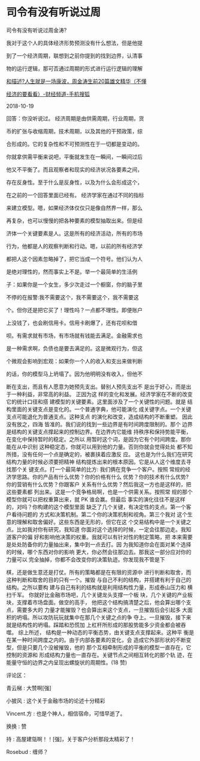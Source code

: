 # 司令有没有听说过周

司令有没有听说过周金涛?

我对于这个人的具体经济形势预测没有什么想法，但是他提

到了一个经济周期，联想到之前你提到的找到边界，认清事

物的运行逻辑，那可否通过周期的形式进行运行逻辑的理解

[和描述](http://m.sohu.com/a/207724200_100007193)[?](http://m.sohu.com/a/207724200_100007193)[人生就是一场康波，周金涛生前](http://m.sohu.com/a/207724200_100007193)[20](http://m.sohu.com/a/207724200_100007193)[篇雄文精华（不懂](http://m.sohu.com/a/207724200_100007193)

[经济的要看看）](http://m.sohu.com/a/207724200_100007193)[-](http://m.sohu.com/a/207724200_100007193)[财经频道](http://m.sohu.com/a/207724200_100007193)[-](http://m.sohu.com/a/207724200_100007193)[手机搜狐](http://m.sohu.com/a/207724200_100007193)

2018-10-19

回答：你没听说过。 经济周期是由供需周期，行业周期，货

币的扩张与收缩周期，技术周期，以及其他的干预政策，综

合形成的。它的复杂性和不可预测性在于一切都是变动的。

你就拿供需平衡来说吧，平衡就发生在一瞬间，一瞬间过后

他又不平衡了。而且观察者和现实的经济状况各要素之间，

存在反身性。至于什么是反身性，以及为什么会形成这个，

在之前的一个回答里面已经有。 经济学家在通过不同的指标

来建立模型。嗯，如果经济体仅仅只是像自然界一样，那么

再复杂，也可以慢慢的把各种要素的模型抽取出来。但是经

济体一个关键要素是人。这是所有的经济活动，所有的市场

行为，他都是人的观察判断和行动。嗯，以前的所有经济学

都把人这个因素忽略掉了，把它当成一个符号。他们认为人

是绝对理性的，然而事实上不是。举一个最简单的生活例

子：如果你是一个女生，多少次走过一个橱窗，你的脑子里

不停的在报警:我不需要这个，我不需要这个，我不需要这

个。但你还是把它买了！理性吗？一点都不理性。即便账户

上没钱了，也会刷信用卡。信用卡刷爆了，还有花呗和借

呗。有需求就有市场，有市场就有钱能去满足。金融需求也

是一种需求啊，负债也是要去满足的。这是微观行为，但这

个微观会影响到宏观：如果你一个人的收入和支出来做判断

的话，你的模型马上坍塌了。因为他明明没有收入，但他不

断在支出，而且有人愿意为她预先支出。替别人预先支出不 是出于好心，而是出于一种利益，非常高的利益。 正因为这 样的变化和发展。经济学家在不断的改变它的统计口径和搭 建模型的关键要素。这里面涉及了一个关键性的问题。就是 结构里面的关键支点是变化的。一个普通字典，他可能演化 成关键字点。一个关键支点可能退化为普通支点。这种支点 的演化和改变，造成结构的不断重塑。 因此没有放之，四海 皆准的。我们说的找到一些边界是有时间跨度限制的。那个 边界是结构的关键支点撑起来的控制边界。在边界内它能维 持秩序和保持势能平衡，在变化中保持暂时的稳定。之所以 用暂时这个词，是因为它有个时间跨度。那你能在从中识别 这种稳定态，你就可以用到他的力量。否则你就会觉得处处 都不知所措，没有任何一个点是确定的，被裹挟着应激反 应。 这也是为什么我们在研究结构力量的时候必须要把精神 结构提炼出来的根本原因。它是从人这个维度去寻找那个关 键支点。打一个最简单的比方: 我们俩在竞争一个客户。按照 常规的经济学思路。你的产品有什么优势？你的价格有什么 优势？你的技术有什么优势? 你的营销有什么优势？你跟客户 关系有什么优势？然后我这一方也是这样的，把这些要素都 列出来。这是一个竞争格局啊，也是一个供需关系。按照常 规的那个模型你就可以把权重算出来，就 PK 谁会赢。但最后 事实的演化往往不是这样的，对吗？你构建的这个模型里面 缺乏了几个关键，有决定性的支点。第一个客户看待问题的 方式和决策机制。第二个你的决策机制和视角。第三个我对 这个生意的理解和取舍偏好。这些东西是无形的，但它在这 个交易结构中是一个关键之点。比如我对你有研究，我知道 你面对这个选择的时候，一定会往那边走。我知道客户的偏 好和影响他决策的权重。我就可以有针对性的制定策略，把 本来需要是处处防备你的力量抽出来，集中到一点去打。因 为我知道你会在面对某个选择的时候，哪个东西对你的影响 更大，你必然会往那边去。那我这一部分应对你的力量可以 完全抽掉，你都不会改变你的决策轨迹。你发现我不管是下

棋，还是做生意还是打仗。所有的策略都是在有限的资源中 进行判断和取舍，而这种判断和取舍的目的只有一个。摧毁 与自己不利的结构，并搭建有利于自己的结构。之所以要构 建与自己有利的结构就是利用结构性力量，形成泰山压力和 横扫千军。 你就好比金融市场吧，几个关键龙头支撑一个板 块，几个关键的产业板块，支撑着市场盘面。做空的高手， 他把这个结构搞清楚之后，他会算出哪个支点，需要多大的 力量才能摧毁？也会算出来这个支点，一旦摧毁后会引起多 大面积的坍塌。所以攻防玩玩就集中在那几个关键之点的争 夺上。一旦摧毁，接下来就是结构性的坍塌。踩踏和恐慌加 上杠杆所形成的那股势能多少资金都会被吞噬。 综上所述， 结构是一种动态的平衡态势，由关键支点支撑起来。这种平 衡是在某一种时间跨度之内的。由于内部各要素的变化，会 造成它外部形状的不断变型，但是只要几个没被摧毁，他的 那个互相牵制形成的平衡的模型一直存在，它控制的资源和 形成结构力量也一直存在。关键节点之间相互转化的那个轨 迹，在能量守恒的边界之内呈现出螺旋状的周期性。(18 赞)

评论区：

青云梯 : 大赞啊[强]

小披风 : 这个关于金融市场的论述十分精彩

Vincent.方 : 也是个神人，相信宿命，可惜早逝了。

换换 : 赞

持 : 高屋建瓴啊！！[强]，关于客户分析那段太精彩了！

Rosebud : 缠师？
